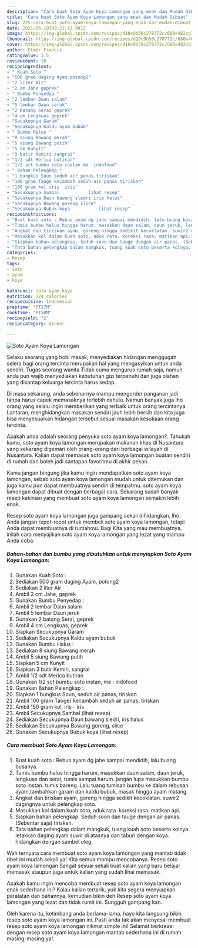 ```yaml
---
description: "Cara buat Soto Ayam Koya Lamongan yang enak dan Mudah Dibuat"
title: "Cara buat Soto Ayam Koya Lamongan yang enak dan Mudah Dibuat"
slug: 225-cara-buat-soto-ayam-koya-lamongan-yang-enak-dan-mudah-dibuat
date: 2021-06-19T09:21:22.981Z
image: https://img-global.cpcdn.com/recipes/d10c9b50c278772c/680x482cq70/soto-ayam-koya-lamongan-foto-resep-utama.jpg
thumbnail: https://img-global.cpcdn.com/recipes/d10c9b50c278772c/680x482cq70/soto-ayam-koya-lamongan-foto-resep-utama.jpg
cover: https://img-global.cpcdn.com/recipes/d10c9b50c278772c/680x482cq70/soto-ayam-koya-lamongan-foto-resep-utama.jpg
author: Elmer Francis
ratingvalue: 3.5
reviewcount: 10
recipeingredient:
- " Kuah Soto "
- "500 gram daging Ayam potong2"
- "2 liter Air"
- "2 cm Jahe geprek"
- " Bumbu Penyedap "
- "2 lembar Daun salam"
- "5 lembar Daun jeruk"
- "2 batang Serai geprek"
- "4 cm Lengkuas geprek"
- "Secukupnya Garam"
- "Secukupnya Kaldu ayam bubuk"
- " Bumbu Halus "
- "8 siung Bawang merah"
- "5 siung Bawang putih"
- "5 cm Kunyit"
- "3 butir Kemiri sangrai"
- "1/2 sdt Merica butiran"
- "1/2 sct bumbu soto instan me  indofood"
- " Bahan Pelengkap "
- "1 bungkus Soun seduh air panas tiriskan"
- "100 gram Taoge kecambah seduh air panas tiriskan"
- "150 gram kol iris  iris"
- "Secukupnya Sambal           lihat resep"
- "Secukupnya Daun bawang sledri iris halus"
- "Secukupnya Bawang goreng slice"
- "Secukupnya Bubuk koya           lihat resep"
recipeinstructions:
- "Buat kuah soto : Rebus ayam dg jahe sampai mendidih, lalu buang busanya."
- "Tumis bumbu halus hingga harum, masukkan daun salam, daun jeruk, lengkuas dan serai, tumis sampai harum. jangan lupa masukkan bumbu soto instan. tumis bareng. Lalu tuang tumisan bumbu ke dalam rebusan ayam,tambahkan garam dan kaldu bubuk, masak hingga ayam matang."
- "Angkat dan tiriskan ayam, goreng hingga sedikit kecoklatan. suwir2 dagingnya untuk pelengkap soto."
- "Masukkan kol dalam kuah soto, aduk rata. koreksi rasa. matikan api."
- "Siapkan bahan pelengkap. Seduh soon dan tauge dengan air panas. (Sebentar saja) tiriskan."
- "Tata bahan pelengkap dalam mangkuk, tuang kuah soto beserta kolnya. letakkan daging ayam suwir di atasnya dan taburi dengan koya. hidangkan dengan sambel uleg."
categories:
- Resep
tags:
- soto
- ayam
- koya

katakunci: soto ayam koya 
nutrition: 274 calories
recipecuisine: Indonesian
preptime: "PT17M"
cooktime: "PT58M"
recipeyield: "2"
recipecategory: Dinner

---
```



![Soto Ayam Koya Lamongan](https://img-global.cpcdn.com/recipes/d10c9b50c278772c/680x482cq70/soto-ayam-koya-lamongan-foto-resep-utama.jpg)

Selaku seorang yang hobi masak, menyediakan hidangan menggugah selera bagi orang tercinta merupakan hal yang mengasyikan untuk anda sendiri. Tugas seorang  wanita Tidak cuma mengurus rumah saja, namun anda pun wajib menyediakan kebutuhan gizi terpenuhi dan juga olahan yang disantap keluarga tercinta harus sedap.

Di masa  sekarang, anda sebenarnya mampu mengorder panganan jadi tanpa harus capek memasaknya terlebih dahulu. Namun banyak juga lho orang yang selalu ingin memberikan yang terbaik untuk orang tercintanya. Lantaran, menghidangkan masakan sendiri jauh lebih bersih dan kita juga bisa menyesuaikan hidangan tersebut sesuai masakan kesukaan orang tercinta. 



Apakah anda adalah seorang penyuka soto ayam koya lamongan?. Tahukah kamu, soto ayam koya lamongan merupakan makanan khas di Nusantara yang sekarang digemari oleh orang-orang dari berbagai wilayah di Nusantara. Kalian dapat memasak soto ayam koya lamongan buatan sendiri di rumah dan boleh jadi santapan favoritmu di akhir pekan.

Kamu jangan bingung jika kamu ingin mendapatkan soto ayam koya lamongan, sebab soto ayam koya lamongan mudah untuk ditemukan dan juga kamu pun dapat membuatnya sendiri di tempatmu. soto ayam koya lamongan dapat dibuat dengan berbagai cara. Sekarang sudah banyak resep kekinian yang membuat soto ayam koya lamongan semakin lebih enak.

Resep soto ayam koya lamongan juga gampang sekali dihidangkan, lho. Anda jangan repot-repot untuk membeli soto ayam koya lamongan, tetapi Anda dapat membuatnya di rumahmu. Bagi Kita yang mau membuatnya, inilah cara menyajikan soto ayam koya lamongan yang lezat yang mampu Anda coba.

<!--inarticleads1-->

##### Bahan-bahan dan bumbu yang dibutuhkan untuk menyiapkan Soto Ayam Koya Lamongan:

1. Gunakan  Kuah Soto :
1. Sediakan 500 gram daging Ayam, potong2
1. Sediakan 2 liter Air
1. Ambil 2 cm Jahe, geprek
1. Gunakan  Bumbu Penyedap :
1. Ambil 2 lembar Daun salam
1. Ambil 5 lembar Daun jeruk
1. Gunakan 2 batang Serai, geprek
1. Ambil 4 cm Lengkuas, geprek
1. Siapkan Secukupnya Garam
1. Sediakan Secukupnya Kaldu ayam bubuk
1. Gunakan  Bumbu Halus :
1. Sediakan 8 siung Bawang merah
1. Ambil 5 siung Bawang putih
1. Siapkan 5 cm Kunyit
1. Siapkan 3 butir Kemiri, sangrai
1. Ambil 1/2 sdt Merica butiran
1. Gunakan 1/2 sct bumbu soto instan, me : indofood
1. Gunakan  Bahan Pelengkap :
1. Siapkan 1 bungkus Soun, seduh air panas, tiriskan
1. Ambil 100 gram Taoge/ kecambah seduh air panas, tiriskan
1. Ambil 150 gram kol, iris - iris
1. Ambil Secukupnya Sambal           (lihat resep)
1. Sediakan Secukupnya Daun bawang sledri, iris halus
1. Sediakan Secukupnya Bawang goreng, slice
1. Gunakan Secukupnya Bubuk koya           (lihat resep)




<!--inarticleads2-->

##### Cara membuat Soto Ayam Koya Lamongan:

1. Buat kuah soto : Rebus ayam dg jahe sampai mendidih, lalu buang busanya.
1. Tumis bumbu halus hingga harum, masukkan daun salam, daun jeruk, lengkuas dan serai, tumis sampai harum. jangan lupa masukkan bumbu soto instan. tumis bareng. Lalu tuang tumisan bumbu ke dalam rebusan ayam,tambahkan garam dan kaldu bubuk, masak hingga ayam matang.
1. Angkat dan tiriskan ayam, goreng hingga sedikit kecoklatan. suwir2 dagingnya untuk pelengkap soto.
1. Masukkan kol dalam kuah soto, aduk rata. koreksi rasa. matikan api.
1. Siapkan bahan pelengkap. Seduh soon dan tauge dengan air panas. (Sebentar saja) tiriskan.
1. Tata bahan pelengkap dalam mangkuk, tuang kuah soto beserta kolnya. letakkan daging ayam suwir di atasnya dan taburi dengan koya. hidangkan dengan sambel uleg.




Wah ternyata cara membuat soto ayam koya lamongan yang mantab tidak ribet ini mudah sekali ya! Kita semua mampu mencobanya. Resep soto ayam koya lamongan Sangat sesuai sekali buat kalian yang baru belajar memasak ataupun juga untuk kalian yang sudah lihai memasak.

Apakah kamu ingin mencoba membuat resep soto ayam koya lamongan enak sederhana ini? Kalau kalian tertarik, yuk kita segera menyiapkan peralatan dan bahannya, kemudian bikin deh Resep soto ayam koya lamongan yang lezat dan tidak rumit ini. Sungguh gampang kan. 

Oleh karena itu, ketimbang anda berlama-lama, hayo kita langsung bikin resep soto ayam koya lamongan ini. Pasti anda tak akan menyesal membuat resep soto ayam koya lamongan nikmat simple ini! Selamat berkreasi dengan resep soto ayam koya lamongan mantab sederhana ini di rumah masing-masing,ya!.


